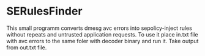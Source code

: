 # SERulesFinder
This small programm converts dmesg avc errors into sepolicy-inject rules without repeats and untrusted application requests. To use it place in.txt file with avc errors to the same foler with decoder binary and run it. Take output from out.txt file.
